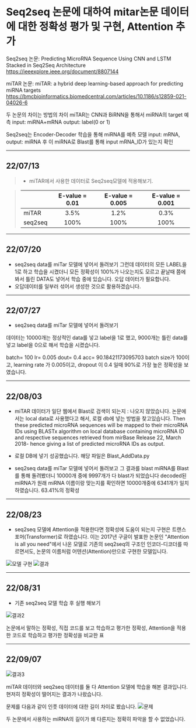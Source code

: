 # Seq2seq 논문에 대하여 mitar논문 데이터에 대한 정확성 평가 및 구현, Attention 추가

Seq2seq 논문: Predicting MicroRNA Sequence Using CNN and LSTM Stacked in Seq2Seq Architecture
https://ieeexplore.ieee.org/document/8807144

miTAR 논문: miTAR: a hybrid deep learning-based approach for predicting miRNA targets
https://bmcbioinformatics.biomedcentral.com/articles/10.1186/s12859-021-04026-6

두 논문의 차이는 방법의 차이
miTAR는 CNN과 BiRNN을 통해서 miRNA의 target 예측
input: miRNA+mRNA output: label(0 or 1)

Seq2seq는 Encoder-Decoder 학습을 통해 miRNA를 예측
모델 input: mRNA, output: miRNA
후 이 miRNA로 Blast를 통해 input mRNA_ID가 있는지 확인
***
## 22/07/13
>- miTAR에서 사용한 데이터로 Seq2seq모델에 적용해보기.  
 
> ||E-value = 0.01|E-value = 0.005|E-value = 0.001|
> |------|:---:|:---:|:---:|
> |miTAR|3.5%|1.2%|0.3%|
> |seq2seq|100% |100% |100%|
***
## 22/07/20
- seq2seq data를 miTar 모델에 넣어서 돌려보기
그런데 데이터의 모든 LABEL을 1로 하고 학습을 시켰더니 모든 정확성이 100%가 나오는지도 모르고 끝날때 쯤에 봐서 틀린 DATA도 넣어서 학습 중에 있습니다.
오답 데이터가 필요합니다.
- 오답데이터를 일부러 섞어서 생성한 것으로 활용하겠습니다.

***
## 22/07/27
- seq2seq data를 miTar 모델에 넣어서 돌려보기

데이터는 10000개는 정상적인 data를 넣고 label을 1로 했고,
9000개는 틀린 data를 넣고 label을 0으로 해서 학습을 시켰습니다.

batch= 100 lr= 0.005 dout= 0.4 acc= 90.18421173095703
batch size가 100이고, learning rate 가 0.005이고, dropout 이 0.4 일때 90%로 가장 높은 정확성을 보였습니다.

***
## 22/08/03
- miTAR 데이터가 일단 웹에서 Blast로 검색이 되는지
: 나오지 않았습니다. 논문에서는 local data로 사용했다고 해서, 로컬 db에 넣는 방법을 찾고있습니다.
 Then these predicted microRNA sequences will be mapped to their microRNA IDs using BLASTx algorithm on local database containing microRNA ID and respective sequences retrieved from mirBase Release 22, March 2018- hence giving a list of predicted microRNA IDs as output.
 - 로컬 DB에 넣기 성공했습니다. 해당 파일은 Blast_AddData.py
 
- seq2seq data를 miTar 모델에 넣어서 돌려보고 그 결과를 blast
 miRNA를 Blast를 통해 돌려봤더니 10000개 중에 9997개가 다 blast가 되었습니다
 decoded된 miRNA가 원래 miRNA 이름이랑 맞는지를 확인하면 10000개중에 6341개가 일치하였습니다. 63.41%의 정확성

***
## 22/08/23
- seq2seq 모델에 Attention을 적용한다면 정확성에 도움이 되는지
구현은 트랜스포머(Transformer)로 하였습니다. 이는 2017년 구글이 발표한 논문인 "Attention is all you need"에서 나온 모델로 기존의 seq2seq의 구조인 인코더-디코더를 따르면서도, 논문의 이름처럼 어텐션(Attention)만으로 구현한 모델입니다.

![모델 구현](https://user-images.githubusercontent.com/101859033/208854428-ae917935-dce2-44e7-8a40-095660d6df22.png)
![결과](https://user-images.githubusercontent.com/101859033/208854511-b3f6e1fb-4346-46d9-9b51-798e06c1c15d.png)

***
## 22/08/31
- 기존 seq2seq 모델 학습 후 실행 해보기

![결과2](https://user-images.githubusercontent.com/101859033/208855133-10f65f1d-ca44-48d4-bf1e-3b9220cce332.png)

논문에서 말하는 정확성, 직접 코드를 보고 학습하고 평가한 정확성, Attention을 적용한 코드로 학습하고 평가한 정확성을 비교한 표

***
## 22/09/07

![결과3](https://user-images.githubusercontent.com/101859033/208855860-7d598f34-aa59-4888-b2b2-7f71ee234aa4.png)

miTAR 데이터와 seq2seq 데이터를 둘 다 Attention 모델에 학습을 해본 결과입니다.  
현저히 정확성이 떨어지는 결과가 나왔습니다.

문제를 다음과 같이 인풋 데이터에 대한 길이 차이로 봤습니다.
![문제](https://user-images.githubusercontent.com/101859033/208856234-cfdf8d6a-d418-4ab9-aab4-d68e9a05c6c7.png)

두 논문에서 사용하는 miRNA의 길이가 왜 다른지는 정확히 파악을 할 수 없었습니다.

